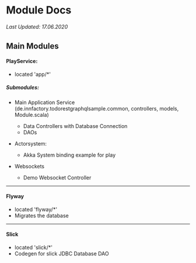 # Module Docs
###### Last Updated: 17.06.2020

## Main Modules


#### PlayService:

- located 'app/*'


##### Submodules:

  - Main Application Service (de.innfactory.todorestgraphqlsample.common, controllers, models, Module.scala)
  
    - Data Controllers with Database Connection
    - DAOs
  
  - Actorsystem:
  
    - Akka System binding example for play
    
  - Websockets
   
    - Demo Websocket Controller
  
___

#### Flyway    

- located 'flyway/*'
- Migrates the database

___

#### Slick

- located 'slick/*'
- Codegen for slick JDBC Database DAO

